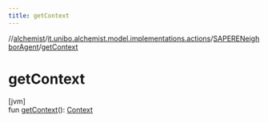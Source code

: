 ```yaml
---
title: getContext
---
```

//[alchemist](../../../index.html)/[it.unibo.alchemist.model.implementations.actions](../index.html)/[SAPERENeighborAgent](index.html)/[getContext](get-context.html)



# getContext



[jvm]\
fun [getContext](get-context.html)(): [Context](../../it.unibo.alchemist.model.interfaces/-context/index.html)




